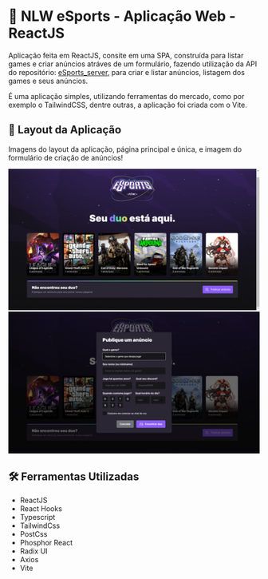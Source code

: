 # 🚀 NLW eSports - Aplicação Web - ReactJS

  Aplicação feita em ReactJS, consite em uma SPA, construída para listar games e criar anúncios atráves de um formulário, fazendo utilização da API do repositório: [eSports_server](https://github.com/TiagoM13/eSports_server), para criar e listar anúncios, listagem dos games e seus anúncios. 

  É uma aplicação simples, utilizando ferramentas do mercado, como por exemplo o TailwindCSS, dentre outras, a aplicação foi criada com o Vite.

## 📸 Layout da Aplicação 

  Imagens do layout da aplicação, página principal e única, e imagem do formulário de criação de anúncios!

  <div>
    <img src="./src/assets/screen/NLW eSports - Tela Inicial.png" alt="Layout Inicial" />
    <img src="./src/assets/screen/NLW eSports - Form Modal.png" alt="Layout do Formulário" />
  </div>

## 🛠️ Ferramentas Utilizadas

  - ReactJS
  - React Hooks
  - Typescript 
  - TailwindCss
  - PostCss
  - Phosphor React
  - Radix UI
  - Axios
  - Vite 
